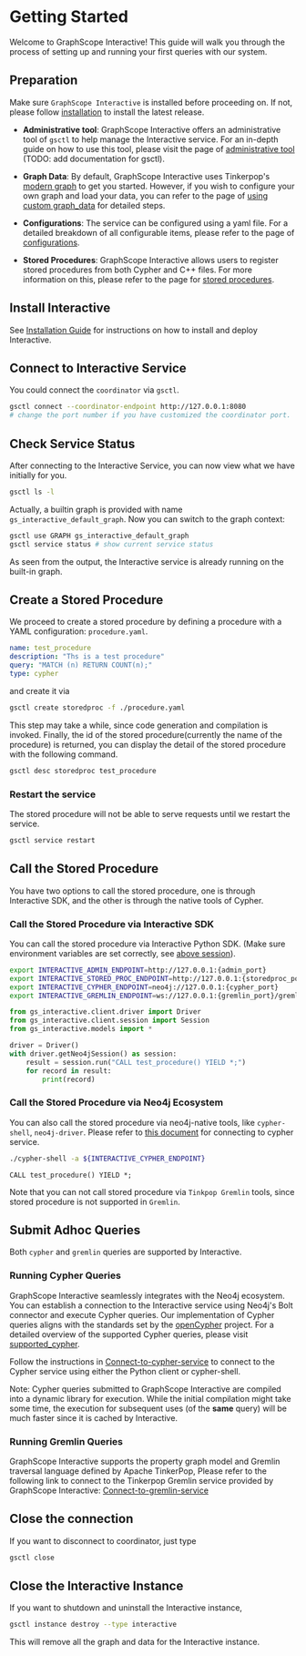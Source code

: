 # Getting Started

Welcome to GraphScope Interactive! This guide will walk you through the process of setting up and running your first queries with our system.

## Preparation

Make sure `GraphScope Interactive` is installed before proceeding on. If not, please follow [installation](./installation) to install the latest release.

- **Administrative tool**: GraphScope Interactive offers an administrative tool of `gsctl` to help manage the Interactive service. For an in-depth guide on how to use this tool, please visit the page of [administrative tool]() (TODO: add documentation for gsctl).

- **Graph Data**: By default, GraphScope Interactive uses Tinkerpop's [modern graph](https://tinkerpop.apache.org/docs/current/tutorials/getting-started/) to get you started. However, if you wish to configure your own graph and load your data, you can refer to the page of [using custom graph_data](./custom_graph) for detailed steps.
  
- **Configurations**: The service can be configured using a yaml file. For a detailed breakdown of all configurable items, please refer to the page of [configurations](./configuration). 

- **Stored Procedures**: GraphScope Interactive allows users to register stored procedures from both Cypher and C++ files. For more information on this, please refer to the page for [stored procedures](./stored_procedures).
  

## Install Interactive

See [Installation Guide](./installation.md) for instructions on how to install and deploy Interactive.


## Connect to Interactive Service

You could connect the `coordinator` via `gsctl`. 

```bash
gsctl connect --coordinator-endpoint http://127.0.0.1:8080
# change the port number if you have customized the coordinator port.
```


## Check Service Status

After connecting to the Interactive Service, you can now view what we have initially for you.

```bash
gsctl ls -l
```

Actually, a builtin graph is provided with name `gs_interactive_default_graph`. Now you can switch to the graph context:

```bash
gsctl use GRAPH gs_interactive_default_graph
gsctl service status # show current service status
```

As seen from the output, the Interactive service is already running on the built-in graph.

## Create a Stored Procedure

We proceed to create a stored procedure by defining a procedure with a YAML configuration: `procedure.yaml`.

```yaml
name: test_procedure
description: "Ths is a test procedure"
query: "MATCH (n) RETURN COUNT(n);"
type: cypher
```

and create it via 

```bash
gsctl create storedproc -f ./procedure.yaml
```

This step may take a while, since code generation and compilation is invoked.
Finally, the id of the stored procedure(currently the name of the procedure) is returned, 
you can display the detail of the stored procedure with the following command.

```bash
gsctl desc storedproc test_procedure
```

### Restart the service

The stored procedure will not be able to serve requests until we restart the service.

```bash
gsctl service restart 
```

## Call the Stored Procedure

You have two options to call the stored procedure, one is through Interactive SDK, and the other is through the native tools of Cypher.

### Call the Stored Procedure via Interactive SDK

You can call the stored procedure via Interactive Python SDK. (Make sure environment variables are set correctly, see [above session](#deploy-in-local-mode)).

```bash
export INTERACTIVE_ADMIN_ENDPOINT=http://127.0.0.1:{admin_port}
export INTERACTIVE_STORED_PROC_ENDPOINT=http://127.0.0.1:{storedproc_port}
export INTERACTIVE_CYPHER_ENDPOINT=neo4j://127.0.0.1:{cypher_port}
export INTERACTIVE_GREMLIN_ENDPOINT=ws://127.0.0.1:{gremlin_port}/gremlin
```

```python
from gs_interactive.client.driver import Driver
from gs_interactive.client.session import Session
from gs_interactive.models import *

driver = Driver()
with driver.getNeo4jSession() as session:
    result = session.run("CALL test_procedure() YIELD *;")
    for record in result:
        print(record)
```

### Call the Stored Procedure via Neo4j Ecosystem

You can also call the stored procedure via neo4j-native tools, like `cypher-shell`, `neo4j-driver`. Please refer to [this document](../../interactive_engine/neo4j/cypher_sdk) for connecting to cypher service.


```bash
./cypher-shell -a ${INTERACTIVE_CYPHER_ENDPOINT}
```

```cypher
CALL test_procedure() YIELD *;
```

Note that you can not call stored procedure via `Tinkpop Gremlin` tools, since stored procedure is not supported in `Gremlin`.


## Submit Adhoc Queries

Both `cypher` and `gremlin` queries are supported by Interactive.

### Running Cypher Queries

GraphScope Interactive seamlessly integrates with the Neo4j ecosystem. You can establish a connection to the Interactive service using Neo4j's Bolt connector and execute Cypher queries. Our implementation of Cypher queries aligns with the standards set by the [openCypher](http://www.opencypher.org/) project. For a detailed overview of the supported Cypher queries, please visit [supported_cypher](https://graphscope.io/docs/latest/interactive_engine/neo4j/supported_cypher).

Follow the instructions in [Connect-to-cypher-service](../../interactive_engine/neo4j/cypher_sdk) to connect to the Cypher service using either the Python client or cypher-shell.


Note: Cypher queries submitted to GraphScope Interactive are compiled into a dynamic library for execution. While the initial compilation might take some time, the execution for subsequent uses (of the **same** query) will be much faster since it is cached by Interactive.

### Running Gremlin Queries

GraphScope Interactive supports the property graph model and Gremlin traversal language defined by Apache TinkerPop,
Please refer to the following link to connect to the Tinkerpop Gremlin service provided by GraphScope Interactive: [Connect-to-gremlin-service](../../interactive_engine/tinkerpop/tinkerpop_gremlin)

## Close the connection

If you want to disconnect to coordinator, just type

```bash
gsctl close
```

## Close the Interactive Instance

If you want to shutdown and uninstall the Interactive instance,

```bash
gsctl instance destroy --type interactive
```

This will remove all the graph and data for the Interactive instance.